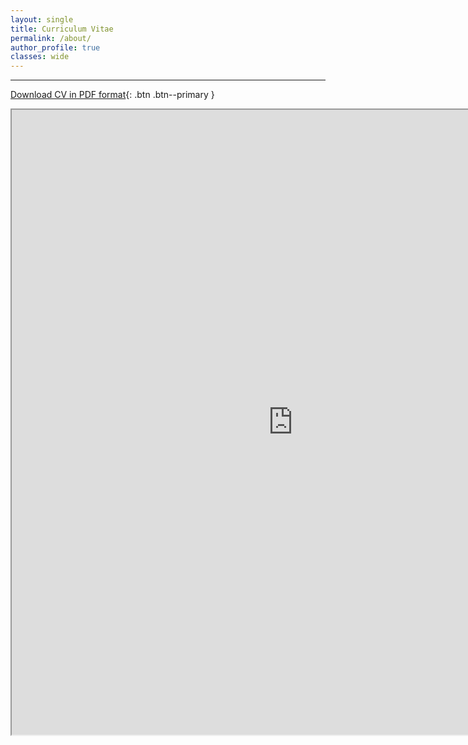```yaml
---
layout: single
title: Curriculum Vitae
permalink: /about/
author_profile: true
classes: wide
---
```


---

[Download CV in PDF format](https://www.ocean.washington.edu/files/ethan_campbell_cv_2022-10-22-20221022053331.pdf){: .btn .btn--primary }

<iframe src="https://www.ocean.washington.edu/files/ethan_campbell_cv_2022-10-22-20221022053331.pdf" width="900" height="1000"></iframe>
